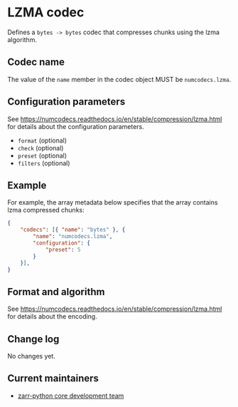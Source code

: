 # LZMA codec

Defines a `bytes -> bytes` codec that compresses chunks using the lzma algorithm.

## Codec name

The value of the `name` member in the codec object MUST be `numcodecs.lzma`.

## Configuration parameters

See https://numcodecs.readthedocs.io/en/stable/compression/lzma.html for details about the configuration parameters.

- `format` (optional)
- `check` (optional)
- `preset` (optional)
- `filters` (optional)

## Example

For example, the array metadata below specifies that the array contains lzma compressed chunks:

```json
{
    "codecs": [{ "name": "bytes" }, {
        "name": "numcodecs.lzma",
        "configuration": {
            "preset": 5
        }
    }],
}
```


## Format and algorithm

See https://numcodecs.readthedocs.io/en/stable/compression/lzma.html for details about the encoding.

## Change log

No changes yet.

## Current maintainers

* [zarr-python core development team](https://github.com/orgs/zarr-developers/teams/python-core-devs)
